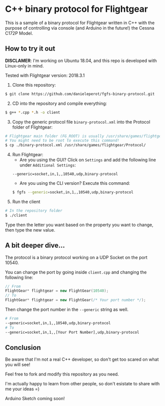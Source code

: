 # C++ binary protocol for Flightgear

This is a sample of a binary protocol for Flightgear written in C++ with the purpose of controlling via console (and Arduino in the future!) the Cessna C172P Model. 

## How to try it out
**DISCLAMER**: I'm working on Ubuntu 18.04, and this repo is developed with Linux-only in mind.

Tested with Flightgear version: 2018.3.1

1. Clone this repository:
```bash
$ git clone https://github.com/danieleperot/fgfs-binary-protocol.git
```
2. CD into the repository and compile everything:
```bash
$ g++ *.cpp *.h -o client
```
3. Copy the generic protocol file `binary-protocol.xml` into the Protocol folder of Flightgear:
```bash
# Flightgear main folder (FG_ROOT) is usually /usr/share/games/flightgear
# You might need to be root to execute this command!
$ cp ./binary-protocol.xml /usr/share/games/flightgear/Protocol/
```
4. Run Flightgear:
    * Are you using the GUI? Click on `Settings` and add the following line under `Additional Settings`:
    ```
    --generic=socket,in,1,,10540,udp,binary-protocol
    ```
    * Are you using the CLI version? Execute this command:
    ```bash
    $ fgfs --generic=socket,in,1,,10540,udp,binary-protocol
    ```
5. Run the client
```bash
# In the repository folder
$ ./client
```
Type then the letter you want based on the property you want to change, then type the new value.

## A bit deeper dive...
The protocol is a binary protocol working on a UDP Socket on the port 10540.

You can change the port by going inside `client.cpp` and changing the following line:
```c++
// From
FlightGear* flightgear = new FlightGear(10540);
// To 
FlightGear* flightgear = new FlightGear(/* Your port number */);
```
Then change the port number in the `--generic` string as well.
```bash
# From
--generic=socket,in,1,,10540,udp,binary-protocol
# To
--generic=socket,in,1,,[Your Port Number],udp,binary-protocol
```

## Conclusion
Be aware that I'm not a real C++ developer, so don't get too scared on what you will see!

Feel free to fork and modify this repository as you need.

I'm actually happy to learn from other people, so don't esistate to share with me your ideas =)

Arduino Sketch coming soon!
